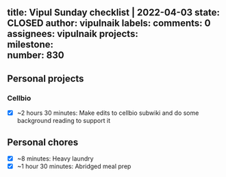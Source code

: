 title:	Vipul Sunday checklist | 2022-04-03
state:	CLOSED
author:	vipulnaik
labels:	
comments:	0
assignees:	vipulnaik
projects:	
milestone:	
number:	830
--
## Personal projects

### Cellbio

- [x] ~2 hours 30 minutes: Make edits to cellbio subwiki and do some background reading to support it

## Personal chores

- [x] ~8 minutes: Heavy laundry
- [x] ~1 hour 30 minutes: Abridged meal prep
